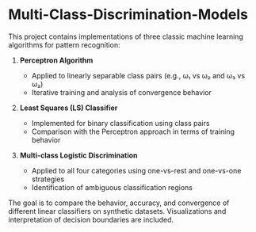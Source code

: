 # Multi-Class-Discrimination-Models
This project contains implementations of three classic machine learning algorithms for pattern recognition:

1. **Perceptron Algorithm**

   * Applied to linearly separable class pairs (e.g., ω₁ vs ω₂ and ω₃ vs ω₂)
   * Iterative training and analysis of convergence behavior

2. **Least Squares (LS) Classifier**

   * Implemented for binary classification using class pairs
   * Comparison with the Perceptron approach in terms of training behavior

3. **Multi-class Logistic Discrimination**

   * Applied to all four categories using one-vs-rest and one-vs-one strategies
   * Identification of ambiguous classification regions

The goal is to compare the behavior, accuracy, and convergence of different linear classifiers on synthetic datasets. Visualizations and interpretation of decision boundaries are included.

